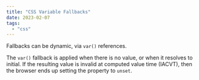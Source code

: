 ```yaml
---
title: "CSS Variable Fallbacks"
date: 2023-02-07
tags:
  - "css"
---
```


Fallbacks can be dynamic, via `var()` references.

The `var()` fallback is applied when there is no value, or when it resolves to initial. If the resulting value is invalid at computed value time (IACVT), then the browser ends up setting the property to `unset`.
